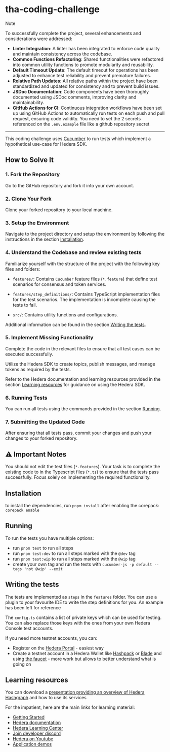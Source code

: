 # tha-coding-challenge
> [!NOTE]  
> To successfully complete the project, several enhancements and considerations were addressed:
- **Linter Integration**: A linter has been integrated to enforce code quality and maintain consistency across the codebase.
- **Common Functions Refactoring**: Shared functionalities were refactored into common utility functions to promote modularity and reusability.
- **Default Timeout Update**: The default timeout for operations has been adjusted to enhance test reliability and prevent premature failures.
- **Relative Path Updates**: All relative paths within the project have been standardized and updated for consistency and to prevent build issues.
- **JSDoc Documentation**: Code components have been thoroughly documented using JSDoc comments, improving clarity and maintainability.
- **GitHub Actions for CI**: Continuous integration workflows have been set up using GitHub Actions to automatically run tests on each push and pull request, ensuring code validity. You need to set the 2 secrets referenced on the `.env.example` file like a github repository secret

------------------
This coding challenge uses [Cucumber](https://cucumber.io/) to run tests which implement a hypothetical use-case for Hedera SDK.

## How to Solve It

### 1. Fork the Repository

Go to the GitHub repository and fork it into your own account.

### 2. Clone Your Fork

Clone your forked repository to your local machine.

### 3. Setup the Environment

Navigate to the project directory and setup the environment by following the instructions in the section [Installation](#installation).

### 4. Understand the Codebase and review existing tests

Familiarize yourself with the structure of the project with the following key files and folders:

- `features/`: Contains `Cucumber` feature files (`*.feature`) that define test scenarios for consensus and token services.

- `features/step_definitions/`: Contains TypeScript implementation files for the test scenarios. The implementation is incomplete causing the tests to fail.

- `src/`: Contains utility functions and configurations.

Additional information can be found in the section [Writing the tests](#writing-the-tests).

### 5. Implement Missing Functionality

Complete the code in the relevant files to ensure that all test cases can be executed successfully.

Utilize the Hedera SDK to create topics, publish messages, and manage tokens as required by the tests.

Refer to the Hedera documentation and learning resources provided in the section [Learning resources](#learning-resources) for guidance on using the Hedera SDK.

### 6. Running Tests

You can run all tests using the commands provided in the section [Running](#running).

### 7. Submitting the Updated Code

After ensuring that all tests pass, commit your changes and push your changes to your forked repository.

## ⚠️ Important Notes

You should not edit the test files (`*.features`). Your task is to complete the existing code to in the Typescript files (`*.ts`) to ensure that the tests pass successfully. Focus solely on implementing the required functionality.

## Installation

to install the dependencies, run `pnpm install` after enabling the corepack: `corepack enable`

## Running

To run the tests you have multiple options:

- run `pnpm test` to run all steps
- run `pnpm test:dev` to run all steps marked with the `@dev` tag
- run `pnpm test:wip` to run all steps marked with the `@wip` tag
- create your own tag and run the tests with `cucumber-js -p default --tags 'not @wip' --exit`

## Writing the tests

The tests are implemented as `steps` in the `features` folder. You can use a plugin to your favourite IDE to write
the step definitions for you. An example has been left for reference

The `config.ts` contains a list of private keys which can be used for testing. You can also replace those keys with
the ones from your own Hedera Console test accounts.

If you need more testnet accounts, you can:

- Register on the [Hedera Portal](https://portal.hedera.com/register) - easiest way
- Create a testnet account in a Hedera Wallet like [Hashpack](https://www.hashpack.app/) or [Blade](https://bladewallet.io/) and using [the faucet](https://portal.hedera.com) - more work but allows to better understand what is going on

## Learning resources

You can download a [presentation providing an overview of Hedera Hashgraph](https://hashgraph.atlassian.net/wiki/external/NTdiYjA4ZDZiMWQxNDAzNjg4NTI3ODgyZjE0YzU1MjY) and how to use its services

For the impatient, here are the main links for learning material:

- [Getting Started](https://hedera.com/get-started)
- [Hedera documentation](https://docs.hedera.com/hedera)
- [Hedera Learning Center](https://hedera.com/learning/what-is-hedera-hashgraph)
- [Join developer discord](https://hedera.com/discord)
- [Hedera on Youtube](https://www.youtube.com/c/HederaHashgraph)
- [Application demos](https://docs.hedera.com/guides/resources/demo-applications)
